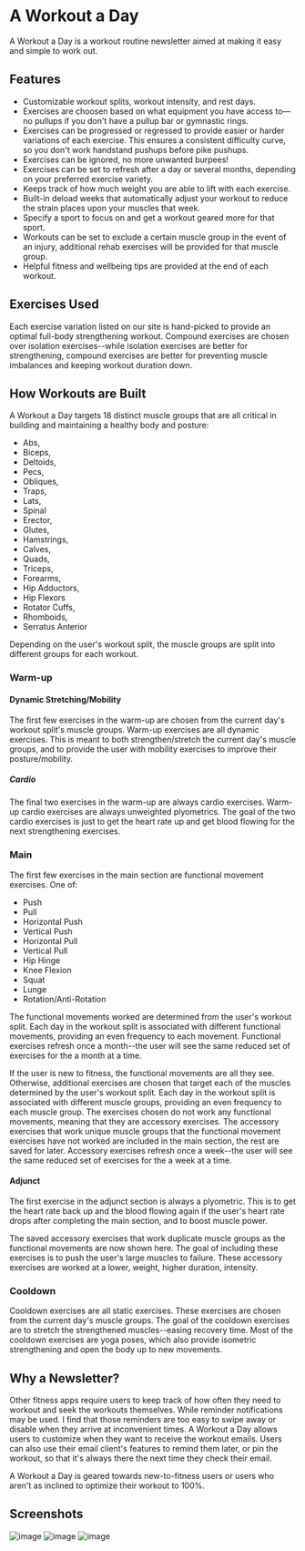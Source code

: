 # A Workout a Day

A Workout a Day is a workout routine newsletter aimed at making it easy and simple to work out.


## Features

- Customizable workout splits, workout intensity, and rest days.
- Exercises are choosen based on what equipment you have access to—no pullups if you don't have a pullup bar or gymnastic rings.
- Exercises can be progressed or regressed to provide easier or harder variations of each exercise. This ensures a consistent difficulty curve, so you don't work handstand pushups before pike pushups.
- Exercises can be ignored, no more unwanted burpees!
- Exercises can be set to refresh after a day or several months, depending on your preferred exercise variety.
- Keeps track of how much weight you are able to lift with each exercise.
- Built-in deload weeks that automatically adjust your workout to reduce the strain places upon your muscles that week.
- Specify a sport to focus on and get a workout geared more for that sport.
- Workouts can be set to exclude a certain muscle group in the event of an injury, additional rehab exercises will be provided for that muscle group.
- Helpful fitness and wellbeing tips are provided at the end of each workout.


## Exercises Used

Each exercise variation listed on our site is hand-picked to provide an optimal full-body strengthening workout. Compound exercises are chosen over isolation exercises--while isolation exercises are better for strengthening, compound exercises are better for preventing muscle imbalances and keeping workout duration down.

## How Workouts are Built

A Workout a Day targets 18 distinct muscle groups that are all critical in building and maintaining a healthy body and posture:
- Abs, 
- Biceps, 
- Deltoids, 
- Pecs,
- Obliques, 
- Traps, 
- Lats, 
- Spinal 
- Erector, 
- Glutes, 
- Hamstrings, 
- Calves, 
- Quads, 
- Triceps, 
- Forearms, 
- Hip Adductors, 
- Hip Flexors
- Rotator Cuffs, 
- Rhomboids, 
- Serratus Anterior

Depending on the user's workout split, the muscle groups are split into different groups for each workout.

### Warm-up

#### Dynamic Stretching/Mobility

The first few exercises in the warm-up are chosen from the current day's workout split's muscle groups. Warm-up exercises are all dynamic exercises. This is meant to both strengthen/stretch the current day's muscle groups, and to provide the user with mobility exercises to improve their posture/mobility.

##### Cardio

The final two exercises in the warm-up are always cardio exercises. Warm-up cardio exercises are always unweighted plyometrics. The goal of the two cardio exercises is just to get the heart rate up and get blood flowing for the next strengthening exercises. 

### Main

The first few exercises in the main section are functional movement exercises. One of:
- Push
- Pull
- Horizontal Push
- Vertical Push
- Horizontal Pull
- Vertical Pull
- Hip Hinge
- Knee Flexion
- Squat
- Lunge
- Rotation/Anti-Rotation

The functional movements worked are determined from the user's workout split. Each day in the workout split is associated with different functional movements, providing an even frequency to each movement. Functional exercises refresh once a month--the user will see the same reduced set of exercises for the a month at a time.

If the user is new to fitness, the functional movements are all they see. Otherwise, additional exercises are chosen that target each of the muscles determined by the user's workout split. Each day in the workout split is associated with different muscle groups, providing an even frequency to each muscle group. The exercises chosen do not work any functional movements, meaning that they are accessory exercises. The accessory exercises that work unique muscle groups that the functional movement exercises have not worked are included in the main section, the rest are saved for later. Accessory exercises refresh once a week--the user will see the same reduced set of exercises for the a week at a time.

#### Adjunct

The first exercise in the adjunct section is always a plyometric. This is to get the heart rate back up and the blood flowing again if the user's heart rate drops after completing the main section, and to boost muscle power.

The saved accessory exercises that work duplicate muscle groups as the functional movements are now shown here. The goal of including these exercises is to push the user's large muscles to failure. These accessory exercises are worked at a lower, weight, higher duration, intensity.


### Cooldown

Cooldown exercises are all static exercises. These exercises are chosen from the current day's muscle groups. The goal of the cooldown exercises are to stretch the strengthened muscles--easing recovery time. Most of the cooldown exercises are yoga poses, which also provide isometric strengthening and open the body up to new movements.

## Why a Newsletter?

Other fitness apps require users to keep track of how often they need to workout and seek the workouts themselves. While reminder notifications may be used. I find that those reminders are too easy to swipe away or disable when they arrive at inconvenient times. A Workout a Day allows users to customize when they want to receive the workout emails. Users can also use their email client's features to remind them later, or pin the workout, so that it's always there the next time they check their email.

A Workout a Day is geared towards new-to-fitness users or users who aren't as inclined to optimize their workout to 100%.

## Screenshots

![image](https://user-images.githubusercontent.com/9373942/217019153-a8780e4e-4758-41a4-948f-a3bb733585bb.png)
![image](https://user-images.githubusercontent.com/9373942/217019229-7364ea5e-8790-444a-b7e3-30213037e874.png)
![image](https://user-images.githubusercontent.com/9373942/217019291-ba8968b8-18ef-4c8c-ae2d-58a7ac531f86.png)

